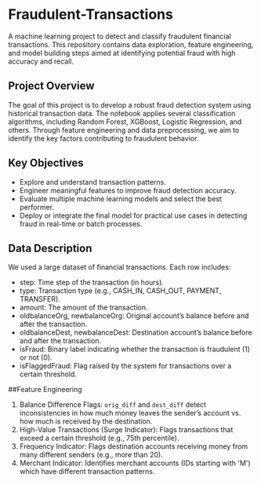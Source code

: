 # Fraudulent-Transactions
A machine learning project to detect and classify fraudulent financial transactions. This repository contains data exploration, feature engineering, and model building steps aimed at identifying potential fraud with high accuracy and recall.

## Project Overview
The goal of this project is to develop a robust fraud detection system using historical transaction data. The notebook applies several classification algorithms, including Random Forest, XGBoost, Logistic Regression, and others. Through feature engineering and data preprocessing, we aim to identify the key factors contributing to fraudulent behavior.

## Key Objectives
- Explore and understand transaction patterns.
- Engineer meaningful features to improve fraud detection accuracy.
- Evaluate multiple machine learning models and select the best performer.
- Deploy or integrate the final model for practical use cases in detecting fraud in real-time or batch processes.

## Data Description
We used a large dataset of financial transactions. Each row includes:
- step: Time step of the transaction (in hours).
- type: Transaction type (e.g., CASH_IN, CASH_OUT, PAYMENT, TRANSFER).
- amount: The amount of the transaction.
- oldbalanceOrg, newbalanceOrg: Original account’s balance before and after the transaction.
- oldbalanceDest, newbalanceDest: Destination account’s balance before and after the transaction.
- isFraud: Binary label indicating whether the transaction is fraudulent (1) or not (0).
- isFlaggedFraud: Flag raised by the system for transactions over a certain threshold.

##Feature Engineering
1. Balance Difference Flags: `orig_diff` and `dest_diff` detect inconsistencies in how much money leaves the sender’s account vs. how much is received by the destination.
2. High-Value Transactions (Surge Indicator): Flags transactions that exceed a certain threshold (e.g., 75th percentile).
3. Frequency Indicator: Flags destination accounts receiving money from many different senders (e.g., more than 20).
4. Merchant Indicator: Identifies merchant accounts (IDs starting with 'M') which have different transaction patterns.
